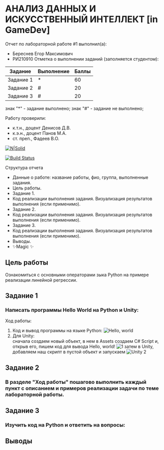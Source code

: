 # АНАЛИЗ ДАННЫХ И ИСКУССТВЕННЫЙ ИНТЕЛЛЕКТ [in GameDev]
Отчет по лабораторной работе #1 выполнил(а):
- Береснев Егор Максимович
- РИ210910
Отметка о выполнении заданий (заполняется студентом):

| Задание | Выполнение | Баллы |
| ------ | ------ | ------ |
| Задание 1 | * | 60 |
| Задание 2 | # | 20 |
| Задание 3 | # | 20 |

знак "*" - задание выполнено; знак "#" - задание не выполнено;

Работу проверили:
- к.т.н., доцент Денисов Д.В.
- к.э.н., доцент Панов М.А.
- ст. преп., Фадеев В.О.

[![N|Solid](https://cldup.com/dTxpPi9lDf.thumb.png)](https://nodesource.com/products/nsolid)

[![Build Status](https://travis-ci.org/joemccann/dillinger.svg?branch=master)](https://travis-ci.org/joemccann/dillinger)

Структура отчета

- Данные о работе: название работы, фио, группа, выполненные задания.
- Цель работы.
- Задание 1.
- Код реализации выполнения задания. Визуализация результатов выполнения (если применимо).
- Задание 2.
- Код реализации выполнения задания. Визуализация результатов выполнения (если применимо).
- Задание 3.
- Код реализации выполнения задания. Визуализация результатов выполнения (если применимо).
- Выводы.
- ✨Magic ✨

## Цель работы
Ознакомиться с основными операторами зыка Python на примере реализации линейной регрессии.

## Задание 1
### Написать программы Hello World на Python и Unity:
Ход работы:
1) Код и вывод программы на языке Python:
![Hello, world](https://user-images.githubusercontent.com/113898917/191014932-474e8c5d-24e3-4828-a898-684c7d4da499.png)
2) Для Unity:  
      сначала создаем новый объект, в нем в Assets создаем C# Script и, открыв его, пишем код для вывода Hello, world!
![1](https://user-images.githubusercontent.com/113898917/191026982-810ce39b-d4f0-407e-96d0-31c9c4b71fd6.png)
      затем в Unity, добавляем наш скрипт в пустой объект и запускаем
![Unity 2](https://user-images.githubusercontent.com/113898917/191026989-50ae3a3c-2a19-48cd-a856-fd43d50f105f.png)


## Задание 2
### В разделе "Ход работы" пошагово выполнить каждый пункт с описанием и примеров реализации задачи по теме лабораторной работы.



## Задание 3
### Изучить код на Python и ответить на вопросы:


## Выводы


